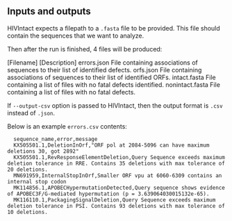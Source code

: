 
## Inputs and outputs

HIVIntact expects a filepath to a `.fasta` file to be provided.
This file should contain the sequences that we want to analyze.

Then after the run is finished, 4 files will be produced:

   [Filename]       [Description]
   errors.json      File containing associations of sequences to their list of identified defects.
   orfs.json        File containing associations of sequences to their list of identified ORFs.
   intact.fasta     File containing a list of files with no fatal defects identified.
   nonintact.fasta  File containing a list of files with no fatal defects.

If `--output-csv` option is passed to HIVIntact,
then the output format is `.csv` instead of `.json`.

Below is an example `errors.csv` contents:

      sequence_name,error,message
      KX505501.1,DeletionInOrf,"ORF pol at 2084-5096 can have maximum deletions 30, got 2892"
      KX505501.1,RevResponseElementDeletion,Query Sequence exceeds maximum deletion tolerance in RRE. Contains 35 deletions with max tolerance of 20 deletions.
      MN691959,InternalStopInOrf,Smaller ORF vpu at 6060-6309 contains an internal stop codon
      MK114856.1,APOBECHypermutationDetected,Query sequence shows evidence of APOBEC3F/G-mediated hypermutation (p = 3.639064030015132e-65).
      MK116110.1,PackagingSignalDeletion,Query Sequence exceeds maximum deletion tolerance in PSI. Contains 93 deletions with max tolerance of 10 deletions.

